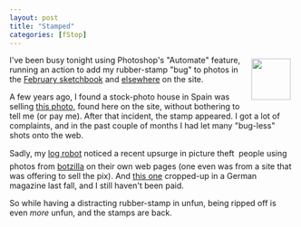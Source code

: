 ```yaml
---
layout: post
title: "Stamped"
categories: [fStop]
---
```

<img src="http://www.botzilla.com/bpix/stamp.gif" width=69 height=73 hspace=8 vspace=6 align="right" border=0>I've been busy tonight using Photoshop's "Automate" feature, running an action to add my rubber-stamp "bug" to photos in the <a href="/photo/F2003/">February sketchbook</a> and <a href="/photo/G1links.html">elsewhere</a> on the site.

A few years ago, I found a stock-photo house in Spain was selling <a href="/photo/Sampler/12.html">this photo,</a> found here on the site, without bothering to tell me (or pay me). After that incident, the stamp appeared. I got a lot of complaints, and in the past couple of months I had let many "bug-less" shots onto the web.

Sadly, my <a href="archives/000042.html">log robot</a> noticed a recent upsurge in picture theft &#151; people using photos from <a href="/">botzilla</a> on their own web pages (one even was from a site that was offering to sell the pix). And <a href="/photo/gp/D107-0793.html">this one</a> cropped-up in a German magazine last fall, and I still haven't been paid.

So while having a distracting rubber-stamp in unfun, being ripped off is even <i>more</i> unfun, and the stamps are back.


